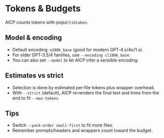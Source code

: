 # Tokens & Budgets

AICP counts tokens with `@dqbd/tiktoken`.

## Model & encoding
- Default encoding: `o200k_base` (good for modern GPT‑4.x/4o/1.x).
- For older GPT‑3.5/4 families, use `--encoding cl100k_base`.
- You can also set `--model` to let AICP infer a sensible encoding.

## Estimates vs strict
- Selection is done by estimated per‑file tokens plus wrapper overhead.
- With `--strict` (default), AICP re‑renders the final text and trims from the end to fit `--max-tokens`.

## Tips
- Switch `--pack-order small-first` to fit more files.
- Remember prompts/headers and wrappers count toward the budget.

